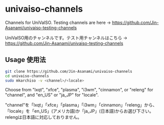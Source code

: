 # univaiso-channels
Channels for UniVaISO. Testing channels are here -> https://github.com/Jin-Asanami/univaiso-testing-channels

UniVaISO用のチャンネルです。テスト用チャンネルはこちら → https://github.com/Jin-Asanami/univaiso-testing-channels

## Usage 使用法
```bash
git clone https://github.com/Jin-Asanami/univaiso-channels
cd univaiso-channels
sudo mkarchiso -v <channel>/<locale>
```

Choose from "lxqt", "xfce", "plasma", "i3wm", "cinnamon", or "releng" for "channel", and "en_US" or "ja_JP" for "locale".

"channel"を「lxqt」「xfce」「plasma」「i3wm」「cinnamon」「releng」から、「locale」を「en_US」(アメリカ語)か「ja_JP」(日本語)からお選び下さい。relengは日本語に対応しておりません。
